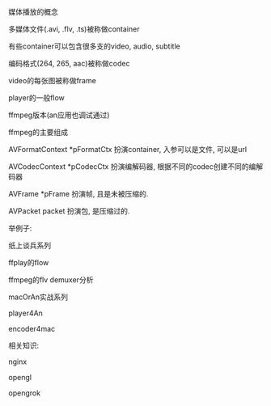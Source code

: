 媒体播放的概念

多媒体文件(.avi, .flv, .ts)被称做container

有些container可以包含很多支的video, audio, subtitle

编码格式(264, 265, aac)被称做codec

video的每张图被称做frame



player的一般flow



ffmpeg版本(an应用也调试通过)



ffmpeg的主要组成

AVFormatContext *pFormatCtx 扮演container, 入参可以是文件, 可以是url

AVCodecContext *pCodecCtx 扮演编解码器, 根据不同的codec创建不同的编解码器

AVFrame *pFrame 扮演帧, 且是未被压缩的.

AVPacket packet 扮演包, 是压缩过的.



举例子:

纸上谈兵系列

ffplay的flow

ffmpeg的flv demuxer分析



macOrAn实战系列

player4An

encoder4mac



相关知识:

nginx



opengl



opengrok